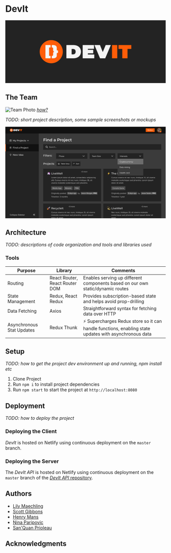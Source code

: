 # DevIt

![DevIt Logo](./images/logo/devit_logo_light_with_bg.png)

## The Team
![Team Photo](./images/team-photo/team_meeting.png)
[*how?*](https://help.github.com/articles/about-readmes/#relative-links-and-image-paths-in-readme-files)

_TODO: short project description, some sample screenshots or mockups_

![Find a Project Mockup](./images/mockups/find_a_project.png)

## Architecture

_TODO: descriptions of code organization and tools and libraries used_

### Tools
| Purpose                   | Library                        | Comments                                                                                             |
|---------------------------|--------------------------------|------------------------------------------------------------------------------------------------------|
| Routing                   | React Router, React Router DOM | Enables serving up different components based on our own static/dynamic routes                       |
| State Management          | Redux, React Redux             | Provides subscription-based state and helps avoid prop-drilling                                      |
| Data Fetching             | Axios                          | Straightforward syntax for fetching data over HTTP                                                   |
| Asynchronous Stat Updates | Redux Thunk                    | ⚡️ Supercharges Redux store so it can handle functions, enabling state updates with asynchronous data  |

## Setup

_TODO: how to get the project dev environment up and running, npm install etc_
1. Clone Project
2. Run `npm i` to install project dependencies
3. Run `npm start` to start the project at `http://localhost:8080`

## Deployment

_TODO: how to deploy the project_

### Deploying the Client

_DevIt_ is hosted on Netlify using continuous deployment on the `master` branch.

### Deploying the Server

The _DevIt API_ is hosted on Netlify using continuous deployment on the `master` branch of the [_DevIt API_ repository](https://github.com/dartmouth-cs52-21S/project-api-devit).

## Authors

- [Lily Maechling](https://github.com/lilymaechling)
- [Scott Gibbons](https://github.com/ScottGibbons00)
- [Henry Mans](https://github.com/henrymans)
- [Nina Paripovic](https://github.com/ninaparipovic)
- [San'Quan Prioleau](https://github.com/sprioleau)

## Acknowledgments
